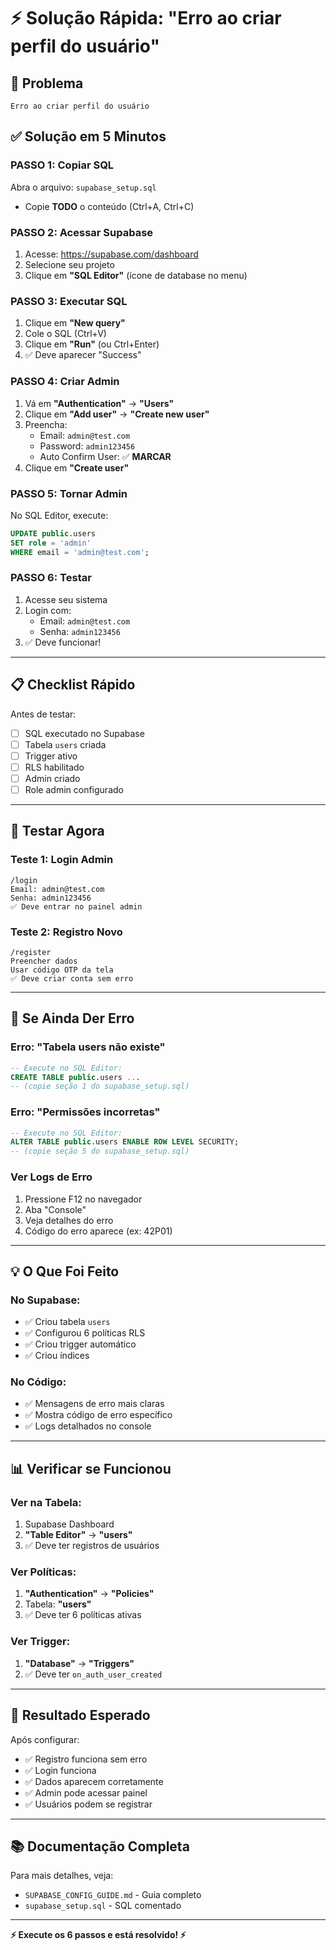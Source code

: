 # ⚡ Solução Rápida: "Erro ao criar perfil do usuário"

## 🎯 Problema
```
Erro ao criar perfil do usuário
```

## ✅ Solução em 5 Minutos

### **PASSO 1:** Copiar SQL
Abra o arquivo: `supabase_setup.sql`
- Copie **TODO** o conteúdo (Ctrl+A, Ctrl+C)

### **PASSO 2:** Acessar Supabase
1. Acesse: https://supabase.com/dashboard
2. Selecione seu projeto
3. Clique em **"SQL Editor"** (ícone de database no menu)

### **PASSO 3:** Executar SQL
1. Clique em **"New query"**
2. Cole o SQL (Ctrl+V)
3. Clique em **"Run"** (ou Ctrl+Enter)
4. ✅ Deve aparecer "Success"

### **PASSO 4:** Criar Admin
1. Vá em **"Authentication"** → **"Users"**
2. Clique em **"Add user"** → **"Create new user"**
3. Preencha:
   - Email: `admin@test.com`
   - Password: `admin123456`
   - Auto Confirm User: ✅ **MARCAR**
4. Clique em **"Create user"**

### **PASSO 5:** Tornar Admin
No SQL Editor, execute:
```sql
UPDATE public.users
SET role = 'admin'
WHERE email = 'admin@test.com';
```

### **PASSO 6:** Testar
1. Acesse seu sistema
2. Login com:
   - Email: `admin@test.com`
   - Senha: `admin123456`
3. ✅ Deve funcionar!

---

## 📋 Checklist Rápido

Antes de testar:
- [ ] SQL executado no Supabase
- [ ] Tabela `users` criada
- [ ] Trigger ativo
- [ ] RLS habilitado
- [ ] Admin criado
- [ ] Role admin configurado

---

## 🧪 Testar Agora

### Teste 1: Login Admin
```
/login
Email: admin@test.com
Senha: admin123456
✅ Deve entrar no painel admin
```

### Teste 2: Registro Novo
```
/register
Preencher dados
Usar código OTP da tela
✅ Deve criar conta sem erro
```

---

## 🐛 Se Ainda Der Erro

### Erro: "Tabela users não existe"
```sql
-- Execute no SQL Editor:
CREATE TABLE public.users ...
-- (copie seção 1 do supabase_setup.sql)
```

### Erro: "Permissões incorretas"
```sql
-- Execute no SQL Editor:
ALTER TABLE public.users ENABLE ROW LEVEL SECURITY;
-- (copie seção 5 do supabase_setup.sql)
```

### Ver Logs de Erro
1. Pressione F12 no navegador
2. Aba "Console"
3. Veja detalhes do erro
4. Código do erro aparece (ex: 42P01)

---

## 💡 O Que Foi Feito

### No Supabase:
- ✅ Criou tabela `users`
- ✅ Configurou 6 políticas RLS
- ✅ Criou trigger automático
- ✅ Criou índices

### No Código:
- ✅ Mensagens de erro mais claras
- ✅ Mostra código de erro específico
- ✅ Logs detalhados no console

---

## 📊 Verificar se Funcionou

### Ver na Tabela:
1. Supabase Dashboard
2. **"Table Editor"** → **"users"**
3. ✅ Deve ter registros de usuários

### Ver Políticas:
1. **"Authentication"** → **"Policies"**
2. Tabela: **"users"**
3. ✅ Deve ter 6 políticas ativas

### Ver Trigger:
1. **"Database"** → **"Triggers"**
2. ✅ Deve ter `on_auth_user_created`

---

## 🎉 Resultado Esperado

Após configurar:
- ✅ Registro funciona sem erro
- ✅ Login funciona
- ✅ Dados aparecem corretamente
- ✅ Admin pode acessar painel
- ✅ Usuários podem se registrar

---

## 📚 Documentação Completa

Para mais detalhes, veja:
- `SUPABASE_CONFIG_GUIDE.md` - Guia completo
- `supabase_setup.sql` - SQL comentado

---

**⚡ Execute os 6 passos e está resolvido! ⚡**
